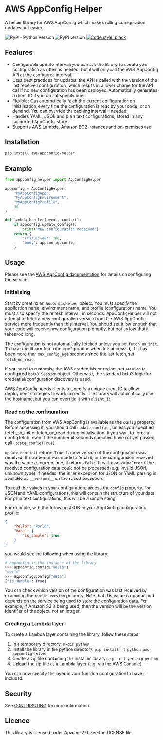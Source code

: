 # AWS AppConfig Helper

A helper library for AWS AppConfig which makes rolling configuration updates out easier.

![PyPI - Python Version](https://img.shields.io/pypi/pyversions/aws-appconfig-helper) ![PyPI version](https://badge.fury.io/py/aws-appconfig-helper.svg) [![Code style: black](https://img.shields.io/badge/code%20style-black-000000.svg)](https://github.com/psf/black)

## Features

* Configurable update interval: you can ask the library to update your configuration as often as needed, but it will only call the AWS AppConfig API at the configured interval.
* Uses best practices for updates: the API is called with the version of the last received configuration, which results in a lower charge for the API call if no new configuration has been deployed. Automatically generates a client ID if you do not specify one.
* Flexible: Can automatically fetch the current configuration on initialisation, every time the configuration is read by your code, or on demand. You can override the caching interval if needed.
* Handles YAML, JSON and plain text configurations, stored in any supported AppConfig store.
* Supports AWS Lambda, Amazon EC2 instances and on-premises use

## Installation

```bash
pip install aws-appconfig-helper
```

## Example

```python
from appconfig_helper import AppConfigHelper

appconfig = AppConfigHelper(
    "MyAppConfigApp",
    "MyAppConfigEnvironment",
    "MyAppConfigProfile",
    30
)

def lambda_handler(event, context):
    if appconfig.update_config():
        print("New configuration received")
    return {
        "statusCode": 200,
        "body": appconfig.config
    }
```

## Usage

Please see the [AWS AppConfig documentation](https://docs.aws.amazon.com/appconfig/latest/userguide/what-is-appconfig.html) for details on configuring the service.

### Initialising

Start by creating an `AppConfigHelper` object. You must specify the application name, environment name, and profile (configuration) name. You must also specify the refresh interval, in seconds. AppConfigHelper will not attempt to fetch a new configuration version from the AWS AppConfig service more frequently than this interval. You should set it low enough that your code will receive new configuration promptly, but not so low that it takes too long.

The configuration is not automatically fetched unless you set `fetch_on_init`. To have the library fetch the configuration when it is accessed, if it has been more than `max_config_age` seconds since the last fetch, set `fetch_on_read`.

If you need to customise the AWS credentials or region, set `session` to configured `boto3.Session` object. Otherwise, the standard boto3 logic for credential/configuration discovery is used.

AWS AppConfig needs clients to specify a unique client ID to allow deployment strategies to work correctly. The library will automatically use the hostname, but you can override it with `client_id`.

### Reading the configuration

The configuration from AWS AppConfig is available as the `config` property. Before accessing it, you should call `update_config()`, unless you specified fetch_on_init or fetch_on_read during initialisation. If you want to force a config fetch, even if the number of seconds specified have not yet passed, call `update_config(True)`.

`update_config()` returns `True` if a new version of the configuration was received. If no attempt was made to fetch it, or the configuration received was the same as current one, it returns `False`. It will raise `ValueError` if the received configuration data could not be processed (e.g. invalid JSON, unknown type). If needed, the inner exception for JSON or YAML parsing is available as `__context__` on the raised exception.

To read the values in your configuration, access the `config` property. For JSON and YAML configurations, this will contain the structure of your data. For plain text configurations, this will be a simple string.

For example, with the following JSON in your AppConfig configuration profile:

```json
{
    "hello": "world",
    "data": {
        "is_sample": true
    }
}
```

you would see the following when using the library:

```python
# appconfig is the instance of the library
>>> appconfig.config["hello"]
"world"
>>> appconfig.config["data"]
{'is_sample': True}
```

You can check which version of the configuration was last received by examining the `config_version` property. Note that this value is opaque and depends on the service being used to store the configuration data. For example, if Amazon S3 is being used, then the version will be the version identifier of the object, not an integer.

### Creating a Lambda layer

To create a Lambda layer containing the library, follow these steps:

1. In a temporary directory, `mkdir python`
1. Install the library in the python directory: `pip install -t python aws-appconfig-helper`
1. Create a zip file containing the installed library: `zip -r layer.zip python`
1. Upload the zip file as a Lambda layer (e.g. via the AWS Console)

You can now specify the layer in your function configuration to have it included.

## Security

See [CONTRIBUTING](CONTRIBUTING.md#security-issue-notifications) for more information.

## Licence

This library is licensed under Apache-2.0. See the LICENSE file.
